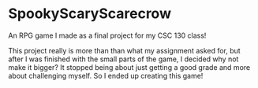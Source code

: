SpookyScaryScarecrow
====================

An RPG game I made as a final project for my CSC 130 class!

This project really is more than than what my assignment asked for, but after I was finished with the small parts of the game, I decided why not make it bigger? It stopped being about just getting a good grade and more about challenging myself. So I ended up creating this game! 
